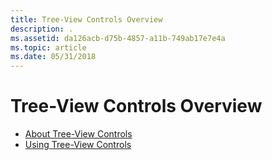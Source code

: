 ```yaml
---
title: Tree-View Controls Overview
description: .
ms.assetid: da126acb-d75b-4857-a11b-749ab17e7e4a
ms.topic: article
ms.date: 05/31/2018
---
```


# Tree-View Controls Overview

-   [About Tree-View Controls](tree-view-controls.md)
-   [Using Tree-View Controls](using-treeview.md)

 

 




